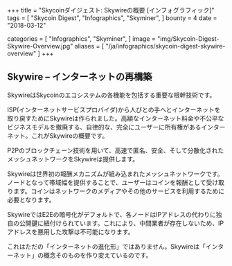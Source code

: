 +++
title = "Skycoinダイジェスト: Skywireの概要 [インフォグラフィック]"
tags = [
    "Skycoin Digest",
    "Infographics",
    "Skyminer",
]
bounty = 4
date = "2018-03-12"

categories = [
    "Infographics",
    "Skyminer",
]
image = "img/Skycoin-Digest-Skywire-Overview.jpg"
aliases = [
	"/ja/infographics/skycoin-digest-skywire-overview"
]
+++

## Skywire – インターネットの再構築

SkywireはSkycoinのエコシステムの各機能を包括する重要な根幹技術です。

ISP(インターネットサービスプロバイダ)から人びとの手へとインターネットを取り戻すためにSkywireは作られました。高額なインターネット料金や不公平なビジネスモデルを撤廃する、自律的な、完全にユーザーに所有権があるインターネット。これがSkywireの概要です。

P2Pのブロックチェーン技術を用いて、高速で匿名、安全、そして分散化されたメッシュネットワークをSkywireは提供します。

Skywireは世界初の報酬メカニズムが組み込まれたメッシュネットワークです。ノードとなって帯域幅を提供することで、ユーザーはコインを報酬として受け取ります。コインはネットワークのメディアやその他のサービスを利用するために必要となります。

SkywireではE2Eの暗号化がデフォルトで、各ノードはIPアドレスの代わりに独自の公開鍵に紐付けられています。これにより、中間業者が存在しないため、IPアドレスを悪用した攻撃は不可能になります。

これはただの「インターネットの進化形」ではありません。Skywireは「インターネット」の概念そのものを作り変えているのです。

